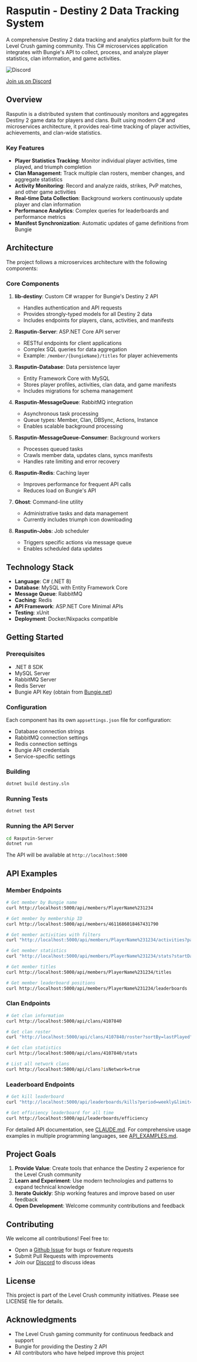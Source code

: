 # Rasputin - Destiny 2 Data Tracking System

A comprehensive Destiny 2 data tracking and analytics platform built for the Level Crush gaming community. This C# microservices application integrates with Bungie's API to collect, process, and analyze player statistics, clan information, and game activities.

![Discord](<https://img.shields.io/discord/303862208419594240?logo=discord&logoColor=rgb(255%2C255%2C255)&link=https%3A%2F%2Fdiscord.gg%2Flevelcrush>)

[Join us on Discord](https://discord.gg/levelcrush)

## Overview

Rasputin is a distributed system that continuously monitors and aggregates Destiny 2 game data for players and clans. Built using modern C# and microservices architecture, it provides real-time tracking of player activities, achievements, and clan-wide statistics.

### Key Features

- **Player Statistics Tracking**: Monitor individual player activities, time played, and triumph completion
- **Clan Management**: Track multiple clan rosters, member changes, and aggregate statistics
- **Activity Monitoring**: Record and analyze raids, strikes, PvP matches, and other game activities
- **Real-time Data Collection**: Background workers continuously update player and clan information
- **Performance Analytics**: Complex queries for leaderboards and performance metrics
- **Manifest Synchronization**: Automatic updates of game definitions from Bungie

## Architecture

The project follows a microservices architecture with the following components:

### Core Components

1. **lib-destiny**: Custom C# wrapper for Bungie's Destiny 2 API
   - Handles authentication and API requests
   - Provides strongly-typed models for all Destiny 2 data
   - Includes endpoints for players, clans, activities, and manifests

2. **Rasputin-Server**: ASP.NET Core API server
   - RESTful endpoints for client applications
   - Complex SQL queries for data aggregation
   - Example: `/member/{bungieName}/titles` for player achievements

3. **Rasputin-Database**: Data persistence layer
   - Entity Framework Core with MySQL
   - Stores player profiles, activities, clan data, and game manifests
   - Includes migrations for schema management

4. **Rasputin-MessageQueue**: RabbitMQ integration
   - Asynchronous task processing
   - Queue types: Member, Clan, DBSync, Actions, Instance
   - Enables scalable background processing

5. **Rasputin-MessageQueue-Consumer**: Background workers
   - Processes queued tasks
   - Crawls member data, updates clans, syncs manifests
   - Handles rate limiting and error recovery

6. **Rasputin-Redis**: Caching layer
   - Improves performance for frequent API calls
   - Reduces load on Bungie's API

7. **Ghost**: Command-line utility
   - Administrative tasks and data management
   - Currently includes triumph icon downloading

8. **Rasputin-Jobs**: Job scheduler
   - Triggers specific actions via message queue
   - Enables scheduled data updates

## Technology Stack

- **Language**: C# (.NET 8)
- **Database**: MySQL with Entity Framework Core
- **Message Queue**: RabbitMQ
- **Caching**: Redis
- **API Framework**: ASP.NET Core Minimal APIs
- **Testing**: xUnit
- **Deployment**: Docker/Nixpacks compatible

## Getting Started

### Prerequisites

- .NET 8 SDK
- MySQL Server
- RabbitMQ Server
- Redis Server
- Bungie API Key (obtain from [Bungie.net](https://www.bungie.net/en/Application))

### Configuration

Each component has its own `appsettings.json` file for configuration:

- Database connection strings
- RabbitMQ connection settings
- Redis connection settings
- Bungie API credentials
- Service-specific settings

### Building

```bash
dotnet build destiny.sln
```

### Running Tests

```bash
dotnet test
```

### Running the API Server

```bash
cd Rasputin-Server
dotnet run
```

The API will be available at `http://localhost:5000`

## API Examples

### Member Endpoints

```bash
# Get member by Bungie name
curl http://localhost:5000/api/members/PlayerName%231234

# Get member by membership ID
curl http://localhost:5000/api/members/4611686018467431790

# Get member activities with filters
curl "http://localhost:5000/api/members/PlayerName%231234/activities?page=1&pageSize=10&mode=4"

# Get member statistics
curl "http://localhost:5000/api/members/PlayerName%231234/stats?startDate=2024-01-01"

# Get member titles
curl http://localhost:5000/api/members/PlayerName%231234/titles

# Get member leaderboard positions
curl http://localhost:5000/api/members/PlayerName%231234/leaderboards
```

### Clan Endpoints

```bash
# Get clan information
curl http://localhost:5000/api/clans/4107840

# Get clan roster
curl "http://localhost:5000/api/clans/4107840/roster?sortBy=lastPlayed"

# Get clan statistics
curl http://localhost:5000/api/clans/4107840/stats

# List all network clans
curl http://localhost:5000/api/clans?isNetwork=true
```

### Leaderboard Endpoints

```bash
# Get kill leaderboard
curl "http://localhost:5000/api/leaderboards/kills?period=weekly&limit=50"

# Get efficiency leaderboard for all time
curl http://localhost:5000/api/leaderboards/efficiency
```

For detailed API documentation, see [CLAUDE.md](CLAUDE.md). For comprehensive usage examples in multiple programming languages, see [API_EXAMPLES.md](API_EXAMPLES.md).

## Project Goals

1. **Provide Value**: Create tools that enhance the Destiny 2 experience for the Level Crush community
2. **Learn and Experiment**: Use modern technologies and patterns to expand technical knowledge
3. **Iterate Quickly**: Ship working features and improve based on user feedback
4. **Open Development**: Welcome community contributions and feedback

## Contributing

We welcome all contributions! Feel free to:
- Open a [Github Issue](https://github.com/levelcrush/destiny/issues) for bugs or feature requests
- Submit Pull Requests with improvements
- Join our [Discord](https://discord.gg/levelcrush) to discuss ideas

## License

This project is part of the Level Crush community initiatives. Please see LICENSE file for details.

## Acknowledgments

- The Level Crush gaming community for continuous feedback and support
- Bungie for providing the Destiny 2 API
- All contributors who have helped improve this project


